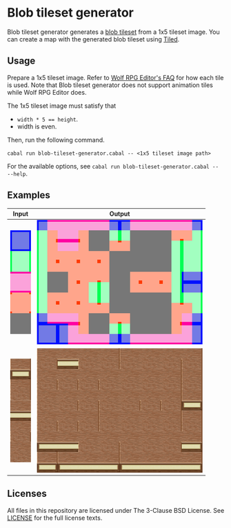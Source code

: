 # Blob tileset generator

Blob tileset generator generates a [blob tileset](http://www.cr31.co.uk/stagecast/wang/blob.html) from a 1x5 tileset image. You can create a map with the generated blob tileset using [Tiled](https://www.mapeditor.org/).

## Usage

Prepare a 1x5 tileset image. Refer to [Wolf RPG Editor's FAQ](https://www.silversecond.com/WolfRPGEditor/Guide/MAKEMAT_004.html) for how each tile is used. Note that Blob tileset generator does not support animation tiles while Wolf RPG Editor does.

The 1x5 tileset image must satisfy that
- `width * 5 == height`.
- width is even.

Then, run the following command.

```
cabal run blob-tileset-generator.cabal -- <1x5 tileset image path>
```

For the available options, see `cabal run blob-tileset-generator.cabal -- --help`.

## Examples

|Input|Output|
|-----|------|
|![input](examples/example_input.png)|![output](examples/example_output.png)|
|![input](examples/wall_1x5.png)|![output](examples/wall_blob.png)|

## Licenses

All files in this repository are licensed under The 3-Clause BSD License. See [LICENSE](LICENSE) for the full license texts.
